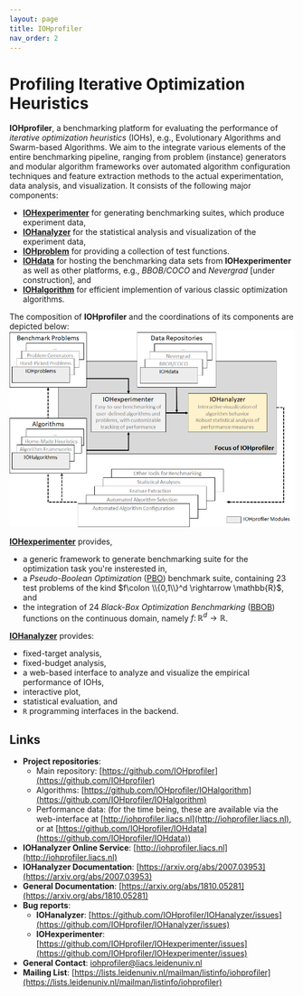 ```yaml
---
layout: page
title: IOHprofiler
nav_order: 2
---
```


# Profiling Iterative Optimization Heuristics

**IOHprofiler**, a benchmarking platform for evaluating the performance of _iterative optimization heuristics_ (IOHs), e.g., Evolutionary Algorithms and Swarm-based Algorithms. We aim to the integrate various elements of the entire benchmarking pipeline, ranging from problem (instance) generators and modular algorithm frameworks over automated algorithm configuration techniques and feature extraction methods to the actual experimentation, data analysis, and visualization. It consists of the following major components:

* [__IOHexperimenter__](IOHexperimenter/) for generating benchmarking suites, which produce experiment data,
* [__IOHanalyzer__](IOHanalyzer/) for the statistical analysis and visualization of the experiment data,
* [__IOHproblem__](IOHproblem) for providing a collection of test functions.
* [__IOHdata__](IOHdata) for hosting the benchmarking data sets from __IOHexperimenter__ as well as other platforms, e.g., _BBOB/COCO_ and _Nevergrad_ [under construction], and
* [__IOHalgorithm__](IOHalgorithm) for efficient implemention of various classic optimization algorithms.
  
The composition of **IOHprofiler** and the coordinations of its components are depicted below:
![](/assets/fig/overview.png)

[__IOHexperimenter__](IOHexperimenter/) provides,

* a generic framework to generate benchmarking suite for the optimization task you're insterested in,
* a _Pseudo-Boolean Optimization_ ([PBO](/Suites/PBO/)) benchmark suite, containing 23 test problems of the kind $f\colon \\{0,1\\}^d \rightarrow \mathbb{R}$, and
* the integration of 24 _Black-Box Optimization Benchmarking_ ([BBOB](https://coco.gforge.inria.fr/downloads/download16.00/bbobdocfunctions.pdf)) functions on the continuous domain, namely $f\colon \mathbb{R}^d \rightarrow \mathbb{R}$.

[__IOHanalyzer__](IOHanalyzer/) provides:

* fixed-target analysis,
* fixed-budget analysis,
* a web-based interface to analyze and visualize the empirical performance of IOHs,
* interactive plot,
* statistical evaluation, and
* `R` programming interfaces in the backend.

## Links

* __Project repositories__:
  * Main repository: [https://github.com/IOHprofiler](https://github.com/IOHprofiler)
  * Algorithms: [https://github.com/IOHprofiler/IOHalgorithm](https://github.com/IOHprofiler/IOHalgorithm)
  * Performance data: (for the time being, these are available via the web-interface at [http://iohprofiler.liacs.nl](http://iohprofiler.liacs.nl), or at [https://github.com/IOHprofiler/IOHdata](https://github.com/IOHprofiler/IOHdata))
* __IOHanalyzer Online Service__: [http://iohprofiler.liacs.nl](http://iohprofiler.liacs.nl)
* __IOHanalyzer Documentation__: [https://arxiv.org/abs/2007.03953](https://arxiv.org/abs/2007.03953)
* __General Documentation__: [https://arxiv.org/abs/1810.05281](https://arxiv.org/abs/1810.05281)
* __Bug reports__:
  * __IOHanalyzer__: [https://github.com/IOHprofiler/IOHanalyzer/issues](https://github.com/IOHprofiler/IOHanalyzer/issues)
  * __IOHexperimenter__: [https://github.com/IOHprofiler/IOHexperimenter/issues](https://github.com/IOHprofiler/IOHexperimenter/issues)
* __General Contact__: [iohprofiler@liacs.leidenuniv.nl](mailto:iohprofiler@liacs.leidenuniv.nl)
* __Mailing List__: [https://lists.leidenuniv.nl/mailman/listinfo/iohprofiler](https://lists.leidenuniv.nl/mailman/listinfo/iohprofiler)